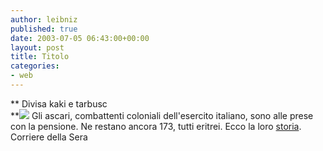 ```yaml
---
author: leibniz
published: true
date: 2003-07-05 06:43:00+00:00
layout: post
title: Titolo
categories:
- web
---
```


 **   Divisa kaki e tarbusc   
**![](http://www.amv-lilliput.org/mostre/MOSTRA2002/arg/Epsn0137.jpg) Gli ascari, combattenti coloniali dell'esercito italiano, sono alle prese con la pensione. Ne restano ancora 173, tutti eritrei. Ecco la loro  [ storia](http://www.corriere.it/edicola/index.jsp?path=INTERNI&doc=ASCAR).   
Corriere della Sera
